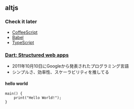 ## altjs

### Check it later
- [CoffeeScript](http://coffeescript.org/)
- [Babel](https://babeljs.io/)
- [TypeScript](http://www.typescriptlang.org/)


### [Dart: Structured web apps](https://www.dartlang.org/)
  - 2011年10月10日にGoogleから発表されたプログラミング言語
  - シンプルさ、効率性、スケーラビリティを推してる

#### hello world

	main() {
		print("Hello World!");
	}



